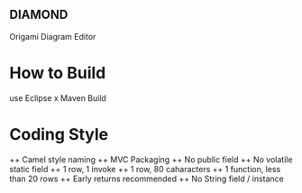 ## DIAMOND
Origami Diagram Editor

# How to Build
use Eclipse x Maven Build


# Coding Style
++ Camel style naming
++ MVC Packaging
++ No public field
++ No volatile static field
++ 1 row, 1 invoke
++ 1 row, 80 caharacters
++ 1 function, less than 20 rows
++ Early returns recommended
++ No String field / instance